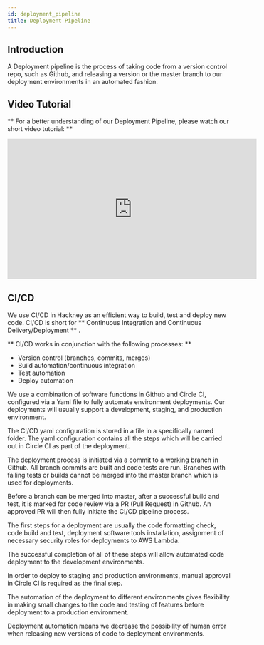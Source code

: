 ```yaml
---
id: deployment_pipeline
title: Deployment Pipeline
---
```


## Introduction

A Deployment pipeline is the process of taking code from a version control repo, such as Github, and releasing a version or the master branch to our deployment environments in an automated fashion.

## Video Tutorial

** For a better understanding of our Deployment Pipeline, please watch our short video tutorial: **

<iframe width="560" height="315" src="https://www.youtube.com/embed/X68e_wdII2c" title="YouTube video player" frameborder="0" allow="accelerometer; autoplay; clipboard-write; encrypted-media; gyroscope; picture-in-picture" allowfullscreen></iframe>

## CI/CD

We use CI/CD in Hackney as an efficient way to build, test and deploy new code.
CI/CD is short for ** Continuous Integration and Continuous Delivery/Deployment ** .

** CI/CD works in conjunction with the following processes: **

- Version control (branches, commits, merges)
- Build automation/continuous integration
- Test automation
- Deploy automation

We use a combination of software functions in Github and Circle CI, configured via a Yaml file to fully automate environment deployments. Our deployments will usually support a development, staging, and production environment.

The CI/CD yaml configuration is stored in a file in a specifically named folder. The yaml configuration contains all the steps which will be carried out in Circle CI as part of the deployment.

The deployment process is initiated via a commit to a working branch in Github. All branch commits are built and code tests are run. Branches with failing tests or builds cannot be merged into the master branch which is used for deployments.

Before a branch can be merged into master, after a successful build and test, it is marked for code review via a PR (Pull Request) in Github. An approved PR will then fully initiate the CI/CD pipeline process.

The first steps for a deployment are usually the code formatting check, code build and test, deployment software tools installation, assignment of necessary security roles for deployments to AWS Lambda.

The successful completion of all of these steps will allow automated code deployment to the development environments.

In order to deploy to staging and production environments, manual approval in Circle CI is required as the final step.

The automation of the deployment to different environments gives flexibility in making small changes to the code and testing of features before deployment to a production environment.

Deployment automation means we decrease the possibility of human error when releasing new versions of code to deployment environments.
